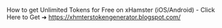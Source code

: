 How to get Unlimited Tokens for Free on xHamster (iOS/Android) - Click Here to Get ➜ 	https://xhmterstokengenerator.blogspot.com/	
